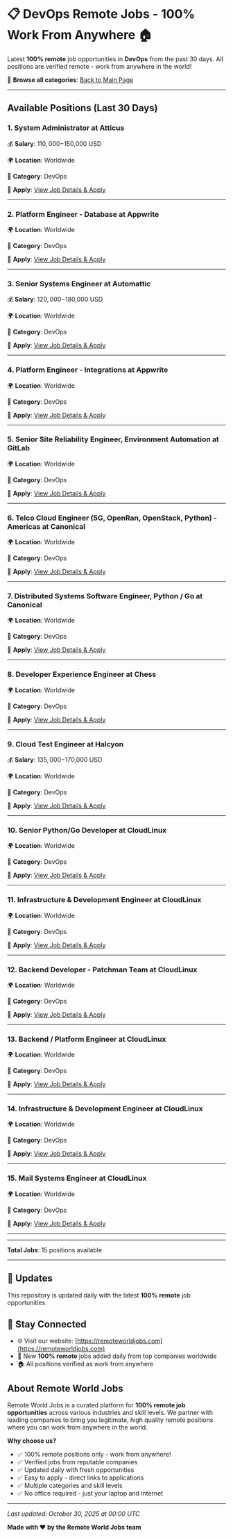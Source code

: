 # 📋 DevOps Remote Jobs - 100% Work From Anywhere 🏠

Latest **100% remote** job opportunities in **DevOps** from the past 30 days. All positions are verified remote - work from anywhere in the world!

🔗 **Browse all categories**: [Back to Main Page](README.md)

---

## Available Positions (Last 30 Days)

### 1. System Administrator at Atticus

💰 **Salary**: $110,000-$150,000 USD

🌍 **Location**: Worldwide

📍 **Category**: DevOps

🔗 **Apply**: [View Job Details & Apply](https://remoteworldjobs.com/system-administrator-atticus)

---

### 2. Platform Engineer - Database at Appwrite

🌍 **Location**: Worldwide

📍 **Category**: DevOps

🔗 **Apply**: [View Job Details & Apply](https://remoteworldjobs.com/platform-engineer-database-appwrite)

---

### 3. Senior Systems Engineer at Automattic

💰 **Salary**: $120,000-$180,000 USD

🌍 **Location**: Worldwide

📍 **Category**: DevOps

🔗 **Apply**: [View Job Details & Apply](https://remoteworldjobs.com/senior-systems-engineer-automattic)

---

### 4. Platform Engineer - Integrations at Appwrite

🌍 **Location**: Worldwide

📍 **Category**: DevOps

🔗 **Apply**: [View Job Details & Apply](https://remoteworldjobs.com/platform-engineer-integrations-appwrite)

---

### 5. Senior Site Reliability Engineer, Environment Automation at GitLab

🌍 **Location**: Worldwide

📍 **Category**: DevOps

🔗 **Apply**: [View Job Details & Apply](https://remoteworldjobs.com/senior-site-reliability-engineer-environment-automation-gitlab)

---

### 6. Telco Cloud Engineer (5G, OpenRan, OpenStack, Python) - Americas at Canonical

🌍 **Location**: Worldwide

📍 **Category**: DevOps

🔗 **Apply**: [View Job Details & Apply](https://remoteworldjobs.com/telco-cloud-engineer-americas-canonical)

---

### 7. Distributed Systems Software Engineer, Python / Go at Canonical

🌍 **Location**: Worldwide

📍 **Category**: DevOps

🔗 **Apply**: [View Job Details & Apply](https://remoteworldjobs.com/distributed-systems-software-engineer-python-go-canonical)

---

### 8. Developer Experience Engineer at Chess

🌍 **Location**: Worldwide

📍 **Category**: DevOps

🔗 **Apply**: [View Job Details & Apply](https://remoteworldjobs.com/developer-experience-engineer-chess)

---

### 9. Cloud Test Engineer at Halcyon

💰 **Salary**: $135,000-$170,000 USD

🌍 **Location**: Worldwide

📍 **Category**: DevOps

🔗 **Apply**: [View Job Details & Apply](https://remoteworldjobs.com/cloud-test-engineer-halcyon)

---

### 10. Senior Python/Go Developer at CloudLinux

🌍 **Location**: Worldwide

📍 **Category**: DevOps

🔗 **Apply**: [View Job Details & Apply](https://remoteworldjobs.com/senior-python-go-developer-cloudlinux)

---

### 11. Infrastructure & Development Engineer at CloudLinux

🌍 **Location**: Worldwide

📍 **Category**: DevOps

🔗 **Apply**: [View Job Details & Apply](https://remoteworldjobs.com/infrastructure-development-engineer-worldwide-cloudlinux)

---

### 12. Backend Developer - Patchman Team at CloudLinux

🌍 **Location**: Worldwide

📍 **Category**: DevOps

🔗 **Apply**: [View Job Details & Apply](https://remoteworldjobs.com/backend-developer-patchman-team-cloudlinux)

---

### 13. Backend / Platform Engineer at CloudLinux

🌍 **Location**: Worldwide

📍 **Category**: DevOps

🔗 **Apply**: [View Job Details & Apply](https://remoteworldjobs.com/backend-platform-engineer-cloudlinux)

---

### 14. Infrastructure & Development Engineer at CloudLinux

🌍 **Location**: Worldwide

📍 **Category**: DevOps

🔗 **Apply**: [View Job Details & Apply](https://remoteworldjobs.com/infrastructure-development-engineer-cloudlinux)

---

### 15. Mail Systems Engineer at CloudLinux

🌍 **Location**: Worldwide

📍 **Category**: DevOps

🔗 **Apply**: [View Job Details & Apply](https://remoteworldjobs.com/mail-systems-engineer-cloudlinux)

---


---

**Total Jobs**: 15 positions available

---

## 🔄 Updates

This repository is updated daily with the latest **100% remote** job opportunities.

## 📧 Stay Connected

- 🌐 Visit our website: [https://remoteworldjobs.com](https://remoteworldjobs.com)
- 💼 New **100% remote** jobs added daily from top companies worldwide
- 🏠 All positions verified as work from anywhere

## About Remote World Jobs

Remote World Jobs is a curated platform for **100% remote job opportunities** across various industries and skill levels. We partner with leading companies to bring you legitimate, high quality remote positions where you can work from anywhere in the world.

**Why choose us?**
- ✅ 100% remote positions only - work from anywhere!
- ✅ Verified jobs from reputable companies
- ✅ Updated daily with fresh opportunities
- ✅ Easy to apply - direct links to applications
- ✅ Multiple categories and skill levels
- ✅ No office required - just your laptop and internet

---

_Last updated: October 30, 2025 at 00:00 UTC_

**Made with ❤️ by the Remote World Jobs team**
